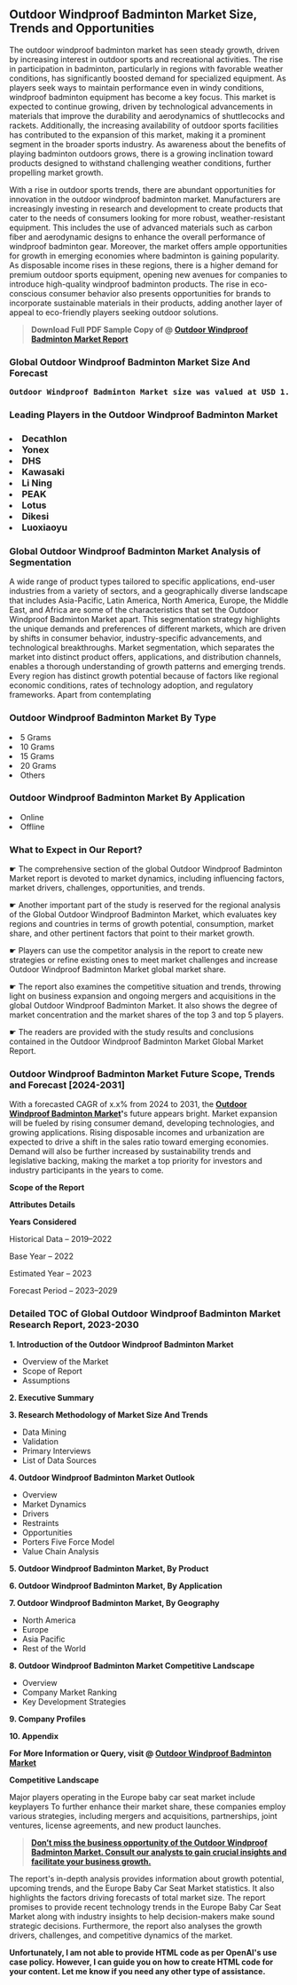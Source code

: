 <p> <h2>Outdoor Windproof Badminton Market Size, Trends and Opportunities</h2><p>The outdoor windproof badminton market has seen steady growth, driven by increasing interest in outdoor sports and recreational activities. The rise in participation in badminton, particularly in regions with favorable weather conditions, has significantly boosted demand for specialized equipment. As players seek ways to maintain performance even in windy conditions, windproof badminton equipment has become a key focus. This market is expected to continue growing, driven by technological advancements in materials that improve the durability and aerodynamics of shuttlecocks and rackets. Additionally, the increasing availability of outdoor sports facilities has contributed to the expansion of this market, making it a prominent segment in the broader sports industry. As awareness about the benefits of playing badminton outdoors grows, there is a growing inclination toward products designed to withstand challenging weather conditions, further propelling market growth.<p>With a rise in outdoor sports trends, there are abundant opportunities for innovation in the outdoor windproof badminton market. Manufacturers are increasingly investing in research and development to create products that cater to the needs of consumers looking for more robust, weather-resistant equipment. This includes the use of advanced materials such as carbon fiber and aerodynamic designs to enhance the overall performance of windproof badminton gear. Moreover, the market offers ample opportunities for growth in emerging economies where badminton is gaining popularity. As disposable income rises in these regions, there is a higher demand for premium outdoor sports equipment, opening new avenues for companies to introduce high-quality windproof badminton products. The rise in eco-conscious consumer behavior also presents opportunities for brands to incorporate sustainable materials in their products, adding another layer of appeal to eco-friendly players seeking outdoor solutions.</p><blockquote id="" class=""><strong>Download Full PDF Sample Copy of @&nbsp;<a href="https://www.verifiedmarketreports.com/download-sample/?rid=381690&utm_source=GitHub-feb&utm_medium=260" target="_blank">Outdoor Windproof Badminton Market Report</a>&nbsp;&nbsp;</strong></blockquote><h3 id="" class=""><strong>Global&nbsp;Outdoor Windproof Badminton Market Size And Forecast</strong></h3><pre class="reader-text-block__code-block"><strong>Outdoor Windproof Badminton Market size was valued at USD 1.2 Billion in 2022 and is projected to reach USD 2.0 Billion by 2030, growing at a CAGR of 7.5% from 2024 to 2030.</strong></pre><h3 id="" class="">Leading Players in the&nbsp;Outdoor Windproof Badminton Market</h3><h3 class=""></Li><Li>Decathlon</Li><Li> Yonex</Li><Li> DHS</Li><Li> Kawasaki</Li><Li> Li Ning</Li><Li> PEAK</Li><Li> Lotus</Li><Li> Dikesi</Li><Li> Luoxiaoyu</h3><h3 id="" class="">Global&nbsp;Outdoor Windproof Badminton Market Analysis of Segmentation</h3><p id="" class="">A wide range of product types tailored to specific applications, end-user industries from a variety of sectors, and a geographically diverse landscape that includes Asia-Pacific, Latin America, North America, Europe, the Middle East, and Africa are some of the characteristics that set the Outdoor Windproof Badminton Market apart. This segmentation strategy highlights the unique demands and preferences of different markets, which are driven by shifts in consumer behavior, industry-specific advancements, and technological breakthroughs. Market segmentation, which separates the market into distinct product offers, applications, and distribution channels, enables a thorough understanding of growth patterns and emerging trends. Every region has distinct growth potential because of factors like regional economic conditions, rates of technology adoption, and regulatory frameworks. Apart from contemplating</p><h3 id="" class="">Outdoor Windproof Badminton Market&nbsp;By Type</h3><p></Li><Li>5 Grams</Li><Li> 10 Grams</Li><Li> 15 Grams</Li><Li> 20 Grams</Li><Li> Others</p><div class="" data-test-id=""><h3 id="" class="">Outdoor Windproof Badminton Market&nbsp;By Application</h3></div><p class=""></Li><Li>Online</Li><Li> Offline</p><div class="" data-test-id=""><h3><span class="">What to Expect in Our Report?</span></h3></div><div class="" data-test-id=""><p><span class="">☛ The comprehensive section of the global Outdoor Windproof Badminton Market report is devoted to market dynamics, including influencing factors, market drivers, challenges, opportunities, and trends.</span></p></div><div class="" data-test-id=""><p><span class="">☛ Another important part of the study is reserved for the regional analysis of the Global Outdoor Windproof Badminton Market, which evaluates key regions and countries in terms of growth potential, consumption, market share, and other pertinent factors that point to their market growth.</span></p></div><div class="" data-test-id=""><p><span class="">☛ Players can use the competitor analysis in the report to create new strategies or refine existing ones to meet market challenges and increase Outdoor Windproof Badminton Market global market share.</span></p></div><div class="" data-test-id=""><p><span class="">☛ The report also examines the competitive situation and trends, throwing light on business expansion and ongoing mergers and acquisitions in the global Outdoor Windproof Badminton Market. It also shows the degree of market concentration and the market shares of the top 3 and top 5 players.</span></p></div><div class="" data-test-id=""><p><span class="">☛ The readers are provided with the study results and conclusions contained in the Outdoor Windproof Badminton Market Global Market Report.</span></p></div><div class="" data-test-id=""><h3><span class="">Outdoor Windproof Badminton Market Future Scope, Trends and Forecast [2024-2031]</span></h3></div><div class="" data-test-id=""><p><span class="">With a forecasted CAGR of x.x% from 2024 to 2031, the <strong><a href="https://www.verifiedmarketreports.com/download-sample/?rid=381690&utm_source=GitHub-feb&utm_medium=260" target="_blank">Outdoor Windproof Badminton Market</a>'</strong>s future appears bright. Market expansion will be fueled by rising consumer demand, developing technologies, and growing applications. Rising disposable incomes and urbanization are expected to drive a shift in the sales ratio toward emerging economies. Demand will also be further increased by sustainability trends and legislative backing, making the market a top priority for investors and industry participants in the years to come.</span></p><p id="ember66" class="ember-view reader-text-block__paragraph"><strong>Scope of the Report</strong></p><p id="ember67" class="ember-view reader-text-block__paragraph"><strong>Attributes Details</strong></p><p id="ember68" class="ember-view reader-text-block__paragraph"><strong>Years Considered</strong></p><p id="ember69" class="ember-view reader-text-block__paragraph">Historical Data &ndash; 2019&ndash;2022</p><p id="ember70" class="ember-view reader-text-block__paragraph">Base Year &ndash; 2022</p><p id="ember71" class="ember-view reader-text-block__paragraph">Estimated Year &ndash; 2023</p><p id="ember72" class="ember-view reader-text-block__paragraph">Forecast Period &ndash; 2023&ndash;2029</p></div><h3 id="" class="">Detailed TOC of Global Outdoor Windproof Badminton Market Research Report, 2023-2030</h3><p id="" class=""><strong>1. Introduction of the Outdoor Windproof Badminton Market</strong></p><ul><li>Overview of the Market</li><li>Scope of Report</li><li>Assumptions</li></ul><p id="" class=""><strong>2. Executive Summary</strong></p><p id="" class=""><strong>3. Research Methodology of Market Size And Trends</strong></p><ul><li>Data Mining</li><li>Validation</li><li>Primary Interviews</li><li>List of Data Sources</li></ul><p id="" class=""><strong>4. Outdoor Windproof Badminton Market Outlook</strong></p><ul><li>Overview</li><li>Market Dynamics</li><li>Drivers</li><li>Restraints</li><li>Opportunities</li><li>Porters Five Force Model</li><li>Value Chain Analysis</li></ul><p id="" class=""><strong>5. Outdoor Windproof Badminton Market, By Product</strong></p><p id="" class=""><strong>6. Outdoor Windproof Badminton Market, By Application</strong></p><p id="" class=""><strong>7. Outdoor Windproof Badminton Market, By Geography</strong></p><ul><li>North America</li><li>Europe</li><li>Asia Pacific</li><li>Rest of the World</li></ul><p id="" class=""><strong>8. Outdoor Windproof Badminton Market Competitive Landscape</strong></p><ul><li>Overview</li><li>Company Market Ranking</li><li>Key Development Strategies</li></ul><p id="" class=""><strong>9. Company Profiles</strong></p><p id="" class=""><strong>10. Appendix</strong></p><p><strong>For More Information or Query, visit&nbsp;@ <a href="https://www.verifiedmarketreports.com/product/outdoor-windproof-badminton-market/" target="_blank">Outdoor Windproof Badminton Market</a></strong></p><p id="ember61" class="ember-view reader-text-block__paragraph"><strong>Competitive Landscape</strong></p><p id="ember62" class="ember-view reader-text-block__paragraph">Major players operating in the Europe baby car seat market include keyplayers To further enhance their market share, these companies employ various strategies, including mergers and acquisitions, partnerships, joint ventures, license agreements, and new product launches.</p><blockquote id="ember63" class="ember-view reader-text-block__blockquote"><strong><a href="https://www.verifiedmarketreports.com/download-sample/?rid=381690&utm_source=GitHub-feb&utm_medium=260" target="_blank">Don&rsquo;t miss the business opportunity of the Outdoor Windproof Badminton Market. Consult our analysts to gain crucial insights and facilitate your business growth.</a></strong></blockquote><p id="ember64" class="ember-view reader-text-block__paragraph">The report's in-depth analysis provides information about growth potential, upcoming trends, and the Europe Baby Car Seat Market statistics. It also highlights the factors driving forecasts of total market size. The report promises to provide recent technology trends in the Europe Baby Car Seat Market along with industry insights to help decision-makers make sound strategic decisions. Furthermore, the report also analyses the growth drivers, challenges, and competitive dynamics of the market.</p><p class="ember-view reader-text-block__paragraph"><strong>Unfortunately, I am not able to provide HTML code as per OpenAI's use case policy. However, I can guide you on how to create HTML code for your content. Let me know if you need any other type of assistance.</strong></p>

